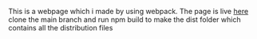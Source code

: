 This is a webpage which i made by using webpack. The page is live [here](https://github.com/rehmansohail/restaurant)  
clone the main branch and run npm build to make the dist folder which contains all the distribution files